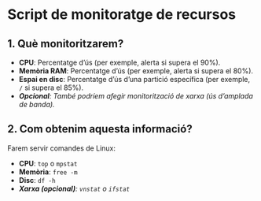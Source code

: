 # Script de monitoratge de recursos
## 1. Què monitoritzarem?

- **CPU**: Percentatge d’ús (per exemple, alerta si supera el 90%).
- **Memòria RAM**: Percentatge d’ús (per exemple, alerta si supera el 80%).
- **Espai en disc**: Percentatge d’ús d’una partició específica (per exemple, `/` si supera el 85%).
- _**Opcional**: També podríem afegir monitorització de xarxa (ús d’amplada de banda)._

## 2. Com obtenim aquesta informació?

Farem servir comandes de Linux:

- **CPU**: `top` o `mpstat`
- **Memòria**: `free -m`
- **Disc**: `df -h`
- _**Xarxa (opcional)**: `vnstat` o `ifstat`_
